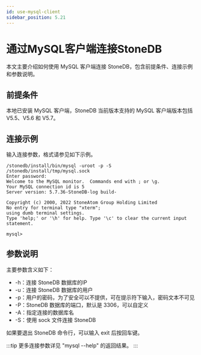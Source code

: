 ```yaml
---
id: use-mysql-client
sidebar_position: 5.21
---
```


# 通过MySQL客户端连接StoneDB

本文主要介绍如何使用 MySQL 客户端连接 StoneDB，包含前提条件、连接示例和参数说明。
## 前提条件
本地已安装 MySQL 客户端，StoneDB 当前版本支持的 MySQL 客户端版本包括 V5.5、V5.6 和 V5.7。
## 连接示例
输入连接参数，格式请参见如下示例。
```shell
/stonedb/install/bin/mysql -uroot -p -S /stonedb/install/tmp/mysql.sock
Enter password: 
Welcome to the MySQL monitor.  Commands end with ; or \g.
Your MySQL connection id is 5
Server version: 5.7.36-StoneDB-log build-

Copyright (c) 2000, 2022 StoneAtom Group Holding Limited
No entry for terminal type "xterm";
using dumb terminal settings.
Type 'help;' or '\h' for help. Type '\c' to clear the current input statement.

mysql> 
```
## 参数说明
主要参数含义如下：

- -h：连接 StoneDB 数据库的IP
- -u：连接 StoneDB 数据库的用户
- -p：用户的密码，为了安全可以不提供，可在提示符下输入，密码文本不可见
- -P：StoneDB 数据库的端口，默认是 3306，可以自定义
- -A：指定连接的数据库名
- -S：使用 sock 文件连接 StoneDB

如果要退出 StoneDB 命令行，可以输入 exit 后按回车键。

:::tip
更多连接参数详见 "mysql --help" 的返回结果。
:::
